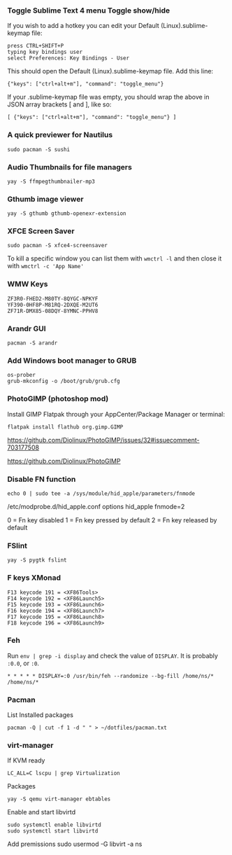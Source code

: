 ### Toggle Sublime Text 4 menu Toggle show/hide

If you wish to add a hotkey you can edit your Default (Linux).sublime-keymap file:

    press CTRL+SHIFT+P
    typing key bindings user
    select Preferences: Key Bindings - User

This should open the Default (Linux).sublime-keymap file. Add this line:

`{"keys": ["ctrl+alt+m"], "command": "toggle_menu"}`

If your .sublime-keymap file was empty, you should wrap the above in JSON array brackets [ and ], like so:

`[
    {"keys": ["ctrl+alt+m"], "command": "toggle_menu"}
]`


### A quick previewer for Nautilus
```
sudo pacman -S sushi
```


### Audio Thumbnails for file managers
```
yay -S ffmpegthumbnailer-mp3
```

### Gthumb image viewer
```
yay -S gthumb gthumb-openexr-extension
```

### XFCE Screen Saver
```
sudo pacman -S xfce4-screensaver
```
To kill a specific window you can list them with `wmctrl -l` and then close it with `wmctrl -c 'App Name'`

### WMW Keys
```
ZF3R0-FHED2-M80TY-8QYGC-NPKYF
YF390-0HF8P-M81RQ-2DXQE-M2UT6
ZF71R-DMX85-08DQY-8YMNC-PPHV8
```

### Arandr GUI
```
pacman -S arandr
```

### Add Windows boot manager to GRUB
```
os-prober
grub-mkconfig -o /boot/grub/grub.cfg
```

### PhotoGIMP (photoshop mod)
Install GIMP Flatpak through your AppCenter/Package Manager or terminal:
```
flatpak install flathub org.gimp.GIMP
```
https://github.com/Diolinux/PhotoGIMP/issues/32#issuecomment-703177508

https://github.com/Diolinux/PhotoGIMP


### Disable FN function
```
echo 0 | sudo tee -a /sys/module/hid_apple/parameters/fnmode
```

/etc/modprobe.d/hid_apple.conf
options hid_apple fnmode=2

0 = Fn key disabled
1 = Fn key pressed by default
2 = Fn key released by default

### FSlint
```
yay -S pygtk fslint
```

### F keys XMonad
```
F13 keycode 191 = <XF86Tools>
F14 keycode 192 = <XF86Launch5>
F15 keycode 193 = <XF86Launch6>
F16 keycode 194 = <XF86Launch7>
F17 keycode 195 = <XF86Launch8>
F18 keycode 196 = <XF86Launch9>
```

### Feh
Run `env | grep -i display` and check the value of `DISPLAY`. It is probably `:0.0`, or `:0`.
```
* * * * * DISPLAY=:0 /usr/bin/feh --randomize --bg-fill /home/ns/* /home/ns/*
```

### Pacman
List Installed packages
```
pacman -Q | cut -f 1 -d " " > ~/dotfiles/pacman.txt
```

### virt-manager
If KVM ready
```
LC_ALL=C lscpu | grep Virtualization
```
Packages
```
yay -S qemu virt-manager ebtables
```
Enable and start libvirtd
```
sudo systemctl enable libvirtd
sudo systemctl start libvirtd
```
Add premissions
sudo usermod -G libvirt -a ns
